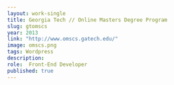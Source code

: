 ```yaml
---
layout: work-single
title: Georgia Tech // Online Masters Degree Program
slug: gtomscs
year: 2013
link: "http://www.omscs.gatech.edu/"
image: omscs.png
tags: Wordpress
description:
role:  Front-End Developer
published: true
---
```

